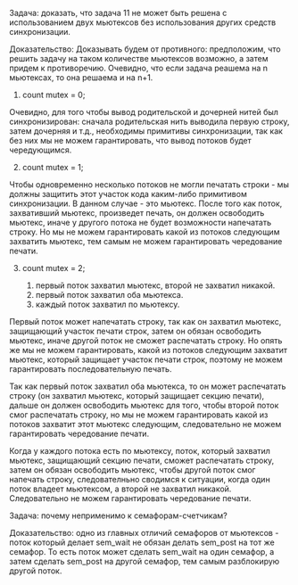 Задача: доказать, что задача 11 не может быть решена с использованием двух мьютексов без использования других средств синхронизации.
 
Доказательство:
Доказывать будем от противного: предположим, что решить задачу на таком количестве мьютексов возможно, а затем придем к противоречию.
Очевидно, что если задача реашема на n мьютексах, то она решаема и на n+1.
 
1) count mutex = 0;

Очевидно, для того чтобы вывод родительской и дочерней нитей был синхронизирован: сначала родительская нить выводила первую строку, затем дочерняя и т.д., необходимы примитивы синхронизации, так как без них мы не можем гарантировать, что вывод потоков будет чередующимся.
 
2) count mutex = 1;

Чтобы одновременно несколько потоков не могли печатать строки - мы должны защитить этот участок кода каким-либо примитивом синхронизации. В данном случае - это мьютекс. После того как поток, захвативший мьютекс, произведет печать, он должен освободить мьютекс, иначе у другого потока не будет возможности напечатать строку. Но мы не можем гарантировать какой из потоков следующим захватить мьютекс, тем самым не можем гарантировать чередование печати.
 
3) count mutex  = 2;

   1) первый поток захватил мьютекс, второй не захватил никакой.
   2) первый поток захватил оба мьютекса.
   3) каждый поток захватил по мьютексу.
 
Первый поток может напечатать строку, так как он захватил мьютекс, защищающий участок печати строк, затем он обязан освободить мьютекс, иначе другой поток не сможет распечатать строку. Но опять же мы не можем гарантировать, какой из потоков следующим захватит мьютекс, который защищает участок печати строк, поэтому не можем гарантировать последовательную печать.
 
Так как первый поток захватил оба мьютекса, то он может распечатать строку (он захватил мьютекс, который защищает секцию печати), дальше он должен освободить мьютекс для того, чтобы второй поток смог распечатать строку, но мы не можем гарантировать какой из потоков захватит этот мьютекс следующим, следовательно не можем гарантировать чередование печати.
 
Когда у каждого потока есть по мьютексу, поток, который захватил мьютекс, защищающий секцию печати, сможет распечатать строку, затем он обязан освободить мьютекс, чтобы другой поток смог напечать строку, следователньно сводимся к ситуации, когда один поток владеет мьютексом, а второй не захватил никакой. Следовательно не можем гарантировать чередование печати.


Задача: почему неприменимо к семафорам-счетчикам?

Доказательство: одно из главных отличий семафоров от мьютексов - поток который делает sem_wait не обязан делать sem_post на тот же семафор. То есть поток может сделать sem_wait на один семафор, а затем сделать sem_post на другой семафор, тем самым разблокирую другой поток.
 
 
 
 
 
 
 
 
 
 
 
 
 
 

